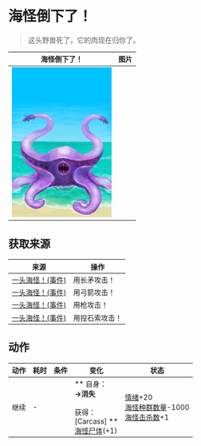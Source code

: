 # 海怪倒下了！  
> 这头野兽死了，它的肉现在归你了。  
  
  海怪倒下了！  |   图片   
 ----  |  ----:   
   |  <img decoding="async" src="Sprite/Seahound.png" href="a.md" style="max-width:300px;max-height:300px;">   
  
## 获取来源  
来源  |  操作  
----  |  ----  
[一头海怪！(事件)](Event_SeahoundFight.md)  |  用长矛攻击！  
[一头海怪！(事件)](Event_SeahoundFight.md)  |  用弓箭攻击！  
[一头海怪！(事件)](Event_SeahoundFight.md)  |  用枪攻击！  
[一头海怪！(事件)](Event_SeahoundFight.md)  |  用投石索攻击！  
## 动作  
动作  |  耗时  |  条件  |  变化  |  状态  
----  |  ----  |  ----  |  ----  |  ----  
继续<br>  |  -  |    |  ** 自身：**<br>→消失<br><br>** 获得： **<br>** [Carcass]  **<br>  [海怪尸体](SeahoundCarcass.md)(+1)<br>  |  [情绪](Morale.md)+20<br>[海怪种群数量](Pop_Seahounds.md)-1000<br>[海怪击杀数](SeaHoundKills.md)+1  


<script>document.title="海怪倒下了！ - 卡牌生存百科 Card Survival Wiki";</script>
